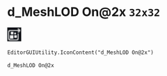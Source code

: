 # d_MeshLOD On@2x `32x32`
<img src="/img/d_MeshLOD%20On.png" width=32 height=32>

``` CSharp
EditorGUIUtility.IconContent("d_MeshLOD On@2x")
```
```
d_MeshLOD On@2x
```
